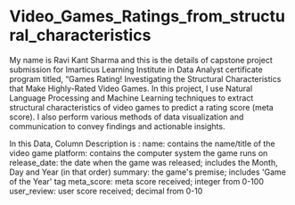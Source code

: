 # Video_Games_Ratings_from_structural_characteristics

My name is Ravi Kant Sharma and this is the details of capstone project submission for Imarticus Learning Institute in Data Analyst certificate program titled, “Games Rating! Investigating the Structural Characteristics that Make Highly-Rated Video Games.
In this project, I use Natural Language Processing and Machine Learning techniques to extract structural characteristics of video games to predict a rating score (meta score). I also perform various methods of data visualization and communication to convey findings and actionable insights.

In this Data, Column Description is :
name: contains the name/title of the video game
platform: contains the computer system the game runs on
release_date: the date when the game was released; includes the Month, Day and Year (in that order)
summary: the game's premise; includes 'Game of the Year' tag
meta_score: meta score received; integer from 0-100
user_review: user score received; decimal from 0-10
